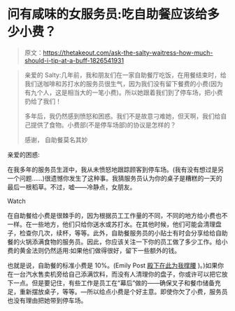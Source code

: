 # 问有咸味的女服务员:吃自助餐应该给多少小费？

> 原文：<https://thetakeout.com/ask-the-salty-waitress-how-much-should-i-tip-at-a-buff-1826541931>

> 亲爱的 Salty:几年前，我和朋友们在一家自助餐厅吃饭，在用餐结束时，给我们送咖啡和苏打水的服务员很生气，因为我们没有留下餐费的小费(因为有九个人，这是相当大的一笔小费)。所以她跟着我们到了停车场，把小费扔给了我们！
> 
> 多年后，我仍然感到愤怒和困惑。我们不是故意刁难她，但天啊，我们给自己提供了食物。小费部(不是停车场部)的协议是怎样的？
> 
> 感谢，
> 自助餐莫名其妙

亲爱的困惑:

在我多年的服务员生涯中，我从未愤怒地跟踪顾客到停车场。(我有没有想过是另一个问题……)很遗憾你发生了这种事。我猜服务员认为你的桌子是糟糕的一天的最后一根稻草。不过，嘘——冷静点，女朋友。

Watch

在自助餐给小费是很棘手的，因为根据员工工作量的不同，不同的地方给小费也不一样。在一些地方，他们只给你送水或苏打水。在其他时候，他们可能会清理盘子，检查你几次，续杯，等等。此外，自助餐服务员的小贴士有时会分享给给自助餐的火锅添满食物的服务员。因此，你应该关注一下你的员工做了多少工作。给小费的黄金法则仍然适用:如果他们做得很好，留下一些额外的钱。

也就是说，自助餐的标准小费是 10%。(Emily Post [殿下在此为我撑腰](http://emilypost.com/advice/general-tipping-guide/) )。)如果你在一台汽水售卖机旁给自己添满饮料，而没有人清理你的盘子，你或许可以把它放下一点。但是要记住，有些工作是员工在“幕后”做的——确保叉子和餐巾储备充足，重新摆放桌子，等等。—所以给点小费是个好主意。即使你欠了小费，服务员也没有理由把她带到停车场。